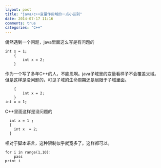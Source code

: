 ```yaml
---
layout: post
title: "java/c++变量作用域的一点小区别"
date: 2014-07-17 11:16
comments: true
categories: "C++"
---
```


  偶然遇到一个问题，java里面这么写是有问题的
	
	int x = 1;
		{
			int x = 2;
		}

  作为一个写了多年C++的人，不能忍啊。java子域里的变量看样子不会覆盖父域。但是这样是没问题的，可见子域的生命周期还是局限于子域里面。

		{
			int x = 2;
		}
  	int x = 1;

  C++里面这样是没问题的

	  int x = 1 ;
	  {
	    int x  = 2;
	  }

  相对于脚本语言，这种限制似乎就宽多了。这样都可以。

  	for i in range(1,10):
    	pass
	print i
